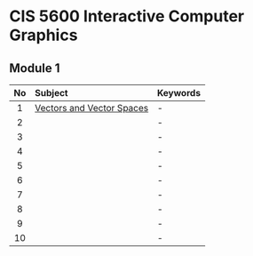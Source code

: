 # CIS 5600 Interactive Computer Graphics

## Module 1
|No|Subject|Keywords|
|:-:|:-|:-|
| 1|[Vectors and Vector Spaces](notes/m01/01.md)|- |
| 2|[]()|- |
| 3|[]()|- |
| 4|[]()|- |
| 5|[]()|- |
| 6|[]()|- |
| 7|[]()|- |
| 8|[]()|- |
| 9|[]()|- |
|10|[]()|- |